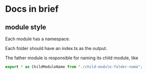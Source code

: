 # Docs in brief

## module style

Each module has a namespace.

Each folder should have an index.ts as the output.

The father module is responsible for naming its child module, like

```ts
export * as ChildModuleName from "./child-module-folder-name";
```
